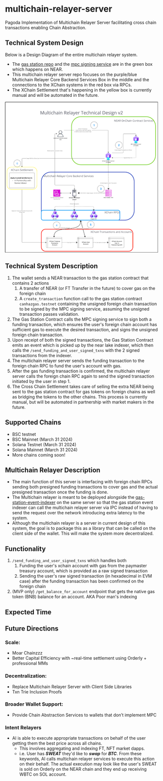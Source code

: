 # multichain-relayer-server
Pagoda Implementation of Multichain Relayer Server facilitating cross chain transactions enabling Chain Abstraction.

## Technical System Design
Below is a Design Diagram of the entire multichain relayer system.

- The [gas station repo](https://github.com/near/multichain-gas-station-contract) and the [mpc signing service](https://github.com/near/mpc-recovery/tree/main/contract) are in the green box which happens on NEAR.
- This multichain relayer server repo focuses on the purple/blue Multichain Relayer Core Backend Services Box in the middle and the connections to the XChain systems in the red box via RPCs.
- The XChain Settlement that's happening in the yellow box is currently manual and will be automated in the future.

![multichain_relayer_technical_design.png](multichain_relayer_technical_design.png)

## Technical System Description
1. The wallet sends a NEAR transaction to the gas station contract that contains 2 actions
   1. A transfer of NEAR (or FT Transfer in the future) to cover gas on the foreign chain
   2. A `create_transaction` function call to the gas station contract `canhazgas.testnet` containing the unsigned foreign chain transaction to be signed by the MPC signing service, assuming the unsigned transaction passes validation.
2. The Gas Station Contract calls the MPC signing service to sign both a funding transaction, which ensures the user's foreign chain account has sufficient gas to execute the desired transaction, and signs the unsigned foreign chain transaction.
3. Upon receipt of both the signed transactions, the Gas Station Contract emits an event which is picked up by the near lake indexer, which then calls the `/send_funding_and_user_signed_txns` with the 2 signed transactions from the indexer.
4. The multichain relayer server sends the funding transaction to the foreign chain RPC to fund the user's account with gas.
5. After the gas funding transaction is confirmed, the multichain relayer server calls the foreign chain RPC again to send the signed transaction initiated by the user in step 1.
6. The Cross Chain Settlement takes care of selling the extra NEAR being sent to the gas station contract for gas tokens on foreign chains as well as bridging the tokens to the other chains. This process is currently manual, but will be automated in partnership with market makers in the future.

## Supported Chains
- BSC testnet
- BSC Mainnet (March 31 2024)
- Solana Testnet (March 31 2024)
- Solana Mainnet (March 31 2024)
- More chains coming soon!

## Multichain Relayer Description
- The main function of this server is interfacing with foreign chain RPCs sending both presigned funding transactions to cover gas and the actual presigned transaction once the funding is done. 
- The Multichain relayer is meant to be deployed alongside the [gas-station-event-indexer](https://github.com/near/gas-station-event-indexer) on the same server so that the gas station event indexer can call the multichain relayer server via IPC instead of having to send the request over the network introducing extra latency to the system.
- Although the multichain relayer is a server in current design of this system, the goal is to package this as a library that can be called on the client side of the wallet. This will make the system more decentralized.
 

## Functionality
1. `/send_funding_and_user_signed_txns` which handles both
   1. Funding the user's xchain account with gas from the paymaster treasury account, which is provided as a raw signed transaction
   2. Sending the user's raw signed transaction (in hexadecimal in EVM case) after the funding transaction has been confirmed on the foreign chain
2. (MVP only) `/get_balance_for_account` endpoint that gets the native gas token (BNB) balance for an account. AKA Poor man's indexing

## Expected Time


## Future Directions
### Scale:
- Moar Chainzzz
- Better Capital Efficiency with ~real-time settlement using Orderly + professional MMs
### Decentralization:
- Replace Multichain Relayer Server with Client Side Libraries
- Txn Trie Inclusion Proofs
### Broader Wallet Support:
- Provide Chain Abstraction Services to wallets that don’t implement MPC
### Intent Relayers
- AI is able to execute appropriate transactions on behalf of the user getting them the best price across all chains. 
  - This involves aggregating and indexing FT, NFT market dapps.
  - i.e. User has **_SWEAT_** they'd like to **_swap_** for **_BTC_**. From these keywords, AI calls multichain relayer services to execute this action on their behalf. The actual execution may look like the user's SWEAT is sold on Orderly on the NEAR chain and they end up receiving WBTC on SOL account. 


